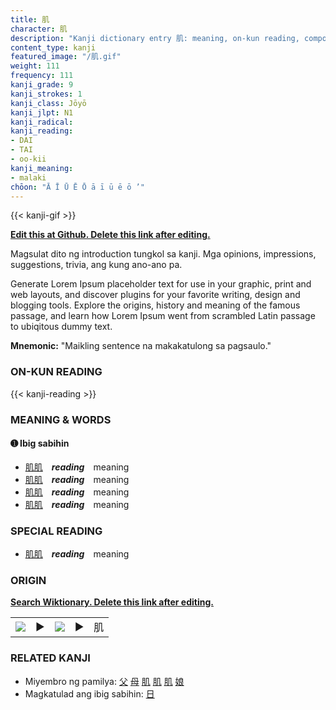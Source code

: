 ```yaml
---
title: 肌
character: 肌
description: "Kanji dictionary entry 肌: meaning, on-kun reading, compounds, origin, related kanji"
content_type: kanji
featured_image: "/肌.gif"
weight: 111
frequency: 111
kanji_grade: 9
kanji_strokes: 1
kanji_class: Jōyō
kanji_jlpt: N1
kanji_radical: 
kanji_reading: 
- DAI
- TAI
- oo-kii
kanji_meaning:
- malaki
chōon: "Ā Ī Ū Ē Ō ā ī ū ē ō ’"
---
```

[//]: # (Don't edit the line below. Kanji animated GIF code is automatically generated.)
{{< kanji-gif >}}

[//]: # (Edit below this line.)

**[Edit this at Github. Delete this link after editing.](https://github.com/tim0g/tim/tree/main/content/kanji/肌/index.md)**

Magsulat dito ng introduction tungkol sa kanji. Mga opinions, impressions, suggestions, trivia, ang kung ano-ano pa.

Generate Lorem Ipsum placeholder text for use in your graphic, print and web layouts, and discover plugins for your favorite writing, design and blogging tools. Explore the origins, history and meaning of the famous passage, and learn how Lorem Ipsum went from scrambled Latin passage to ubiqitous dummy text.
 
**Mnemonic:** "Maikling sentence na makakatulong sa pagsaulo."

### ON-KUN READING

[//]: # (Don't edit the line below. ON-KUN READING code is automatically generated.)
{{< kanji-reading >}}

### MEANING & WORDS

#### ➊ **Ibig sabihin**
  - [肌](../肌)[肌](../肌)　***reading***　meaning
  - [肌](../肌)[肌](../肌)　***reading***　meaning
  - [肌](../肌)[肌](../肌)　***reading***　meaning
  - [肌](../肌)[肌](../肌)　***reading***　meaning

### SPECIAL READING
  - [肌](../肌)[肌](../肌)　***reading***　meaning

### ORIGIN

**[Search Wiktionary. Delete this link after editing.](https://wiktionary.org/wiki/肌)**
<table class="kanji-table"><tr><td>
<img src="60px-肌-bronze.svg.png">
</td><td>▶</td><td>
<img src="60px-肌-oracle.svg.png">
</td><td>▶</td>
<td class="kanji-origin">肌</td>
</tr></table>

### RELATED KANJI
- Miyembro ng pamilya: [父](../父) [母](../母) [肌](../肌) [肌](../肌) [肌](../肌) [娘](../娘)
- Magkatulad ang ibig sabihin: [日](../日)
